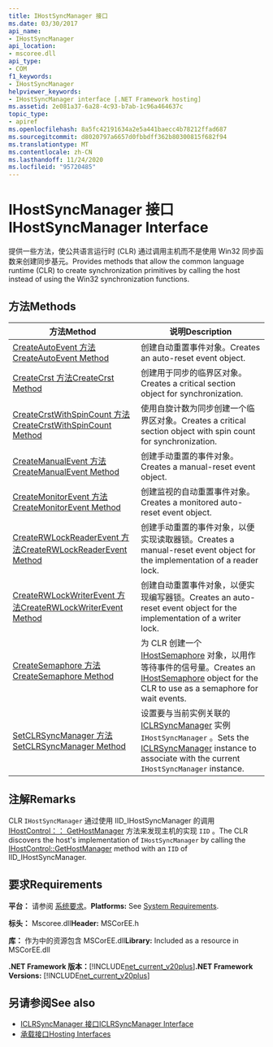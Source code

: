 ```yaml
---
title: IHostSyncManager 接口
ms.date: 03/30/2017
api_name:
- IHostSyncManager
api_location:
- mscoree.dll
api_type:
- COM
f1_keywords:
- IHostSyncManager
helpviewer_keywords:
- IHostSyncManager interface [.NET Framework hosting]
ms.assetid: 2e081a37-6a28-4c93-b7ab-1c96a464637c
topic_type:
- apiref
ms.openlocfilehash: 8a5fc42191634a2e5a441baecc4b78212ffad687
ms.sourcegitcommit: d8020797a6657d0fbbdff362b80300815f682f94
ms.translationtype: MT
ms.contentlocale: zh-CN
ms.lasthandoff: 11/24/2020
ms.locfileid: "95720485"
---
```

# <a name="ihostsyncmanager-interface"></a><span data-ttu-id="320d5-102">IHostSyncManager 接口</span><span class="sxs-lookup"><span data-stu-id="320d5-102">IHostSyncManager Interface</span></span>

<span data-ttu-id="320d5-103">提供一些方法，使公共语言运行时 (CLR) 通过调用主机而不是使用 Win32 同步函数来创建同步基元。</span><span class="sxs-lookup"><span data-stu-id="320d5-103">Provides methods that allow the common language runtime (CLR) to create synchronization primitives by calling the host instead of using the Win32 synchronization functions.</span></span>  
  
## <a name="methods"></a><span data-ttu-id="320d5-104">方法</span><span class="sxs-lookup"><span data-stu-id="320d5-104">Methods</span></span>  
  
|<span data-ttu-id="320d5-105">方法</span><span class="sxs-lookup"><span data-stu-id="320d5-105">Method</span></span>|<span data-ttu-id="320d5-106">说明</span><span class="sxs-lookup"><span data-stu-id="320d5-106">Description</span></span>|  
|------------|-----------------|  
|[<span data-ttu-id="320d5-107">CreateAutoEvent 方法</span><span class="sxs-lookup"><span data-stu-id="320d5-107">CreateAutoEvent Method</span></span>](ihostsyncmanager-createautoevent-method.md)|<span data-ttu-id="320d5-108">创建自动重置事件对象。</span><span class="sxs-lookup"><span data-stu-id="320d5-108">Creates an auto-reset event object.</span></span>|  
|[<span data-ttu-id="320d5-109">CreateCrst 方法</span><span class="sxs-lookup"><span data-stu-id="320d5-109">CreateCrst Method</span></span>](ihostsyncmanager-createcrst-method.md)|<span data-ttu-id="320d5-110">创建用于同步的临界区对象。</span><span class="sxs-lookup"><span data-stu-id="320d5-110">Creates a critical section object for synchronization.</span></span>|  
|[<span data-ttu-id="320d5-111">CreateCrstWithSpinCount 方法</span><span class="sxs-lookup"><span data-stu-id="320d5-111">CreateCrstWithSpinCount Method</span></span>](ihostsyncmanager-createcrstwithspincount-method.md)|<span data-ttu-id="320d5-112">使用自旋计数为同步创建一个临界区对象。</span><span class="sxs-lookup"><span data-stu-id="320d5-112">Creates a critical section object with spin count for synchronization.</span></span>|  
|[<span data-ttu-id="320d5-113">CreateManualEvent 方法</span><span class="sxs-lookup"><span data-stu-id="320d5-113">CreateManualEvent Method</span></span>](ihostsyncmanager-createmanualevent-method.md)|<span data-ttu-id="320d5-114">创建手动重置的事件对象。</span><span class="sxs-lookup"><span data-stu-id="320d5-114">Creates a manual-reset event object.</span></span>|  
|[<span data-ttu-id="320d5-115">CreateMonitorEvent 方法</span><span class="sxs-lookup"><span data-stu-id="320d5-115">CreateMonitorEvent Method</span></span>](ihostsyncmanager-createmonitorevent-method.md)|<span data-ttu-id="320d5-116">创建监视的自动重置事件对象。</span><span class="sxs-lookup"><span data-stu-id="320d5-116">Creates a monitored auto-reset event object.</span></span>|  
|[<span data-ttu-id="320d5-117">CreateRWLockReaderEvent 方法</span><span class="sxs-lookup"><span data-stu-id="320d5-117">CreateRWLockReaderEvent Method</span></span>](ihostsyncmanager-createrwlockreaderevent-method.md)|<span data-ttu-id="320d5-118">创建手动重置的事件对象，以便实现读取器锁。</span><span class="sxs-lookup"><span data-stu-id="320d5-118">Creates a manual-reset event object for the implementation of a reader lock.</span></span>|  
|[<span data-ttu-id="320d5-119">CreateRWLockWriterEvent 方法</span><span class="sxs-lookup"><span data-stu-id="320d5-119">CreateRWLockWriterEvent Method</span></span>](ihostsyncmanager-createrwlockwriterevent-method.md)|<span data-ttu-id="320d5-120">创建自动重置事件对象，以便实现编写器锁。</span><span class="sxs-lookup"><span data-stu-id="320d5-120">Creates an auto-reset event object for the implementation of a writer lock.</span></span>|  
|[<span data-ttu-id="320d5-121">CreateSemaphore 方法</span><span class="sxs-lookup"><span data-stu-id="320d5-121">CreateSemaphore Method</span></span>](ihostsyncmanager-createsemaphore-method.md)|<span data-ttu-id="320d5-122">为 CLR 创建一个 [IHostSemaphore](ihostsemaphore-interface.md) 对象，以用作等待事件的信号量。</span><span class="sxs-lookup"><span data-stu-id="320d5-122">Creates an [IHostSemaphore](ihostsemaphore-interface.md) object for the CLR to use as a semaphore for wait events.</span></span>|  
|[<span data-ttu-id="320d5-123">SetCLRSyncManager 方法</span><span class="sxs-lookup"><span data-stu-id="320d5-123">SetCLRSyncManager Method</span></span>](ihostsyncmanager-setclrsyncmanager-method.md)|<span data-ttu-id="320d5-124">设置要与当前实例关联的 [ICLRSyncManager](iclrsyncmanager-interface.md) 实例 `IHostSyncManager` 。</span><span class="sxs-lookup"><span data-stu-id="320d5-124">Sets the [ICLRSyncManager](iclrsyncmanager-interface.md) instance to associate with the current `IHostSyncManager` instance.</span></span>|  
  
## <a name="remarks"></a><span data-ttu-id="320d5-125">注解</span><span class="sxs-lookup"><span data-stu-id="320d5-125">Remarks</span></span>  

 <span data-ttu-id="320d5-126">CLR `IHostSyncManager` 通过使用 IID_IHostSyncManager 的调用 [IHostControl：： GetHostManager](ihostcontrol-gethostmanager-method.md) 方法来发现主机的实现 `IID` 。</span><span class="sxs-lookup"><span data-stu-id="320d5-126">The CLR discovers the host's implementation of `IHostSyncManager` by calling the [IHostControl::GetHostManager](ihostcontrol-gethostmanager-method.md) method with an `IID` of IID_IHostSyncManager.</span></span>  
  
## <a name="requirements"></a><span data-ttu-id="320d5-127">要求</span><span class="sxs-lookup"><span data-stu-id="320d5-127">Requirements</span></span>  

 <span data-ttu-id="320d5-128">**平台：** 请参阅 [系统要求](../../get-started/system-requirements.md)。</span><span class="sxs-lookup"><span data-stu-id="320d5-128">**Platforms:** See [System Requirements](../../get-started/system-requirements.md).</span></span>  
  
 <span data-ttu-id="320d5-129">**标头：** Mscoree.dll</span><span class="sxs-lookup"><span data-stu-id="320d5-129">**Header:** MSCorEE.h</span></span>  
  
 <span data-ttu-id="320d5-130">**库：** 作为中的资源包含 MSCorEE.dll</span><span class="sxs-lookup"><span data-stu-id="320d5-130">**Library:** Included as a resource in MSCorEE.dll</span></span>  
  
 <span data-ttu-id="320d5-131">**.NET Framework 版本：**[!INCLUDE[net_current_v20plus](../../../../includes/net-current-v20plus-md.md)]</span><span class="sxs-lookup"><span data-stu-id="320d5-131">**.NET Framework Versions:** [!INCLUDE[net_current_v20plus](../../../../includes/net-current-v20plus-md.md)]</span></span>  
  
## <a name="see-also"></a><span data-ttu-id="320d5-132">另请参阅</span><span class="sxs-lookup"><span data-stu-id="320d5-132">See also</span></span>

- [<span data-ttu-id="320d5-133">ICLRSyncManager 接口</span><span class="sxs-lookup"><span data-stu-id="320d5-133">ICLRSyncManager Interface</span></span>](iclrsyncmanager-interface.md)
- [<span data-ttu-id="320d5-134">承载接口</span><span class="sxs-lookup"><span data-stu-id="320d5-134">Hosting Interfaces</span></span>](hosting-interfaces.md)

